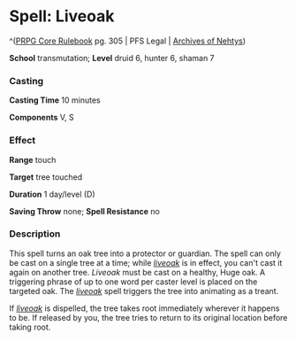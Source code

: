 # Spell: Liveoak

^([PRPG Core Rulebook][ss-liveoak] pg. 305 | PFS Legal | [Archives of Nehtys][sn-liveoak])

**School** transmutation; **Level** druid 6, hunter 6, shaman 7

### Casting

**Casting Time** 10 minutes  

**Components** V, S

### Effect

**Range** touch  

**Target** tree touched  

**Duration** 1 day/level (D)  

**Saving Throw** none; **Spell Resistance** no

### Description

This spell turns an oak tree into a protector or guardian. The spell can only be cast on a single tree at a time; while _[liveoak]_ is in effect, you can't cast it again on another tree. _Liveoak_ must be cast on a healthy, Huge oak. A triggering phrase of up to one word per caster level is placed on the targeted oak. The _[liveoak]_ spell triggers the tree into animating as a treant.   

If _[liveoak]_ is dispelled, the tree takes root immediately wherever it happens to be. If released by you, the tree tries to return to its original location before taking root.

[ss-liveoak]: http://paizo.com/pathfinderRPG/v57
[sn-liveoak]: http://www.archivesofnethys.com/SpellDisplay.aspx?ItemName=Liveoak
[liveoak]: http://www.archivesofnethys.com/SpellDisplay.aspx?ItemName=liveoak